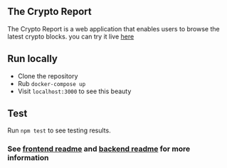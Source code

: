 ## The Crypto Report

The Crypto Report is a web application that enables users to browse the latest crypto blocks. you can try it live [here](https://th-crypto-report.vercel.app/)

## Run locally

- Clone the repository
- Rub `docker-compose up`
- Visit `localhost:3000` to see this beauty

## Test

Run `npm test` to see testing results.

### See [frontend readme](https://github.com/NuriCareers/Abdelrahman-Abdelsalam-coding-challenge/blob/main/frontend/README.md) and [backend readme](https://github.com/NuriCareers/Abdelrahman-Abdelsalam-coding-challenge/blob/main/bakcend/README.md) for more information
